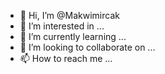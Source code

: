 - 👋 Hi, I’m @Makwimircak
- 👀 I’m interested in ...
- 🌱 I’m currently learning ...
- 💞️ I’m looking to collaborate on ...
- 📫 How to reach me ...

<!---
Makwimircak/Makwimircak is a ✨ special ✨ repository because its `README.md` (this file) appears on your GitHub profile.
You can click the Preview link to take a look at your changes.
--->
